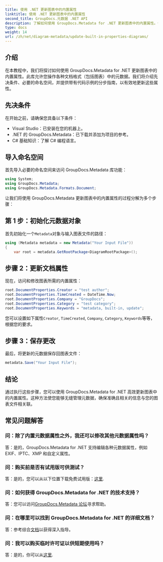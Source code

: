```yaml
---
title: 使用 .NET 更新图表中的内置属性
linktitle: 使用 .NET 更新图表中的内置属性
second_title: GroupDocs.元数据 .NET API
description: 了解如何使用 GroupDocs.Metadata for .NET 更新图表中的内置属性。使用代码示例无缝修改元数据。
type: docs
weight: 14
url: /zh/net/diagram-metadata/update-built-in-properties-diagrams/
---
```

## 介绍
在本教程中，我们将探讨如何使用 GroupDocs.Metadata for .NET 更新图表中的内置属性。此库允许您操作各种文档格式（包括图表）中的元数据。我们将介绍先决条件、必要的命名空间，并提供带有代码示例的分步指南，以有效地更新这些属性。

## 先决条件

在开始之前，请确保您具备以下条件：

- Visual Studio：已安装在您的机器上。
- .NET 的 GroupDocs.Metadata：已下载并添加为项目的参考。
- C# 基础知识：了解 C# 编程语言。

## 导入命名空间

首先导入必要的命名空间来访问 GroupDocs.Metadata 库功能：

```csharp
using System;
using GroupDocs.Metadata;
using GroupDocs.Metadata.Formats.Document;
```

让我们将使用 GroupDocs.Metadata 更新图表中的内置属性的过程分解为多个步骤：

## 第 1 步：初始化元数据对象

首先初始化一个`Metadata`对象与输入图表文件的路径：

```csharp
using (Metadata metadata = new Metadata("Your Input File"))
{
    var root = metadata.GetRootPackage<DiagramRootPackage>();
```

## 步骤 2：更新文档属性

现在，访问和修改图表所需的内置属性：

```csharp
root.DocumentProperties.Creator = "test author";
root.DocumentProperties.TimeCreated = DateTime.Now;
root.DocumentProperties.Company = "GroupDocs";
root.DocumentProperties.Category = "test category";
root.DocumentProperties.Keywords = "metadata, built-in, update";
```

您可以设置如下属性`Creator`, `TimeCreated`, `Company`, `Category`, `Keywords`等等，根据您的要求。

## 步骤 3：保存更改

最后，将更新的元数据保存回图表文件：

```csharp
metadata.Save("Your Input File");
```

## 结论

通过执行这些步骤，您可以使用 GroupDocs.Metadata for .NET 高效更新图表中的内置属性。这种方法使您能够无缝管理元数据，确保准确且相关的信息与您的图表文件相关联。


## 常见问题解答

### 问：除了内置元数据属性之外，我还可以修改其他元数据属性吗？
答：是的，GroupDocs.Metadata for .NET 支持编辑各种元数据属性，例如 EXIF、IPTC、XMP 和自定义属性。

### 问：购买前是否有试用版可供测试？
答：是的，您可以从以下位置下载免费试用版：[这里](https://releases.groupdocs.com/).

### 问：如何获得 GroupDocs.Metadata for .NET 的技术支持？
答：您可以访问[GroupDocs.Metadata 论坛](https://forum.groupdocs.com/c/metadata/14)寻求帮助。

### 问：在哪里可以找到 GroupDocs.Metadata for .NET 的详细文档？
答：参考综合[文档](https://reference.groupdocs.com/metadata/net/)以获得深入指导。

### 问：我可以购买临时许可证以供短期使用吗？
答：是的，你可以从[这里](https://purchase.groupdocs.com/temporary-license/).